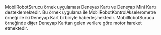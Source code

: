 MobilRobotSurucu örnek uygulaması Deneyap Kartı ve Deneyap Mini Kartı desteklemektedir. Bu örnek uygulama ile MobilRobotKontrolAkselerometre örneği ile iki Deneyap Kart birbiriyle haberleşmektedir. MobilRobotSurucu örneğinde diğer Deneyap Karttan gelen verilere göre motor hareket etmektedir.
